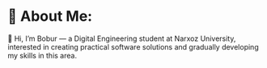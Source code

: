 # 💫 About Me:
👋 Hi, I’m Bobur — a Digital Engineering student at Narxoz University, interested in creating practical software solutions and gradually developing my skills in this area.

